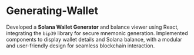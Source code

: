 # Generating-Wallet
Developed a **Solana Wallet Generator** and balance viewer using React, integrating the `bip39` library for secure mnemonic generation. Implemented components to display wallet details and Solana balance, with a modular and user-friendly design for seamless blockchain interaction.
